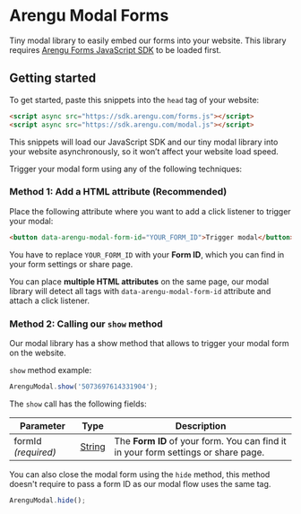 # Arengu Modal Forms
Tiny modal library to easily embed our forms into your website. This library requires [Arengu Forms JavaScript SDK](https://github.com/arengu/forms-js-sdk) to be loaded first.

## Getting started
To get started, paste this snippets into the `head` tag of your website:

```html
<script async src="https://sdk.arengu.com/forms.js"></script>
<script async src="https://sdk.arengu.com/modal.js"></script>
```

This snippets will load our JavaScript SDK and our tiny modal library into your website asynchronously, so it won’t affect your website load speed.

Trigger your modal form using any of the following techniques:

### **Method 1: Add a HTML attribute** (Recommended)
Place the following attribute where you want to add a click listener to trigger your modal:

```html
<button data-arengu-modal-form-id="YOUR_FORM_ID">Trigger modal</button>
```

You have to replace `YOUR_FORM_ID` with your **Form ID**, which you can find in your form settings or share page.

You can place **multiple HTML attributes** on the same page, our modal library will detect all tags with `data-arengu-modal-form-id` attribute and attach a click listener.

### **Method 2:** Calling our `show` method

Our modal library has a show method that allows to trigger your modal form on the website.

`show` method example:
```javascript
ArenguModal.show('5073697614331904');
```
The `show` call has the following fields:

| Parameter | Type | Description |
| ------ | ------ | ------ |
| formId _(required)_| [String](https://developer.mozilla.org/en-US/docs/Web/JavaScript/Reference/Global_Objects/String) | The **Form ID** of your form. You can find it in your form settings or share page. |

You can also close the modal form using the `hide` method, this method doesn't require to pass a form ID as our modal flow uses the same tag.

```javascript
ArenguModal.hide();
```
